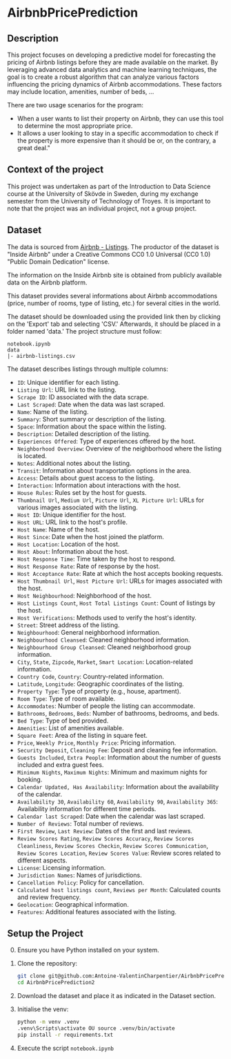 # AirbnbPricePrediction

## Description
This project focuses on developing a predictive model for forecasting the pricing of Airbnb listings before they are made available on the market. By leveraging advanced data analytics and machine learning techniques, the goal is to create a robust algorithm that can analyze various factors influencing the pricing dynamics of Airbnb accommodations. These factors may include location, amenities, number of beds, ... 

There are two usage scenarios for the program:
- When a user wants to list their property on Airbnb, they can use this tool to determine the most appropriate price.
- It allows a user looking to stay in a specific accommodation to check if the property is more expensive than it should be or, on the contrary, a great deal."

## Context of the project

This project was undertaken as part of the Introduction to Data Science course at the University of Skövde in Sweden, during my exchange semester from the University of Technology of Troyes. It is important to note that the project was an individual project, not a group project.

## Dataset

The data is sourced from [Airbnb - Listings](https://public.opendatasoft.com/explore/dataset/airbnb-listings/).
The productor of the dataset is "Inside Airbnb" under a Creative Commons CC0 1.0 Universal (CC0 1.0) "Public Domain Dedication" license.

The information on the Inside Airbnb site is obtained from publicly available data on the Airbnb platform.

This dataset provides several informations about Airbnb accommodations (price, number of rooms, type of listing, etc.) for several cities in the world. 

The dataset should be downloaded using the provided link then by clicking on the 'Export' tab and selecting 'CSV.' Afterwards, it should be placed in a folder named 'data.' The project structure must follow:
```
notebook.ipynb
data
|- airbnb-listings.csv
```

The dataset describes listings through multiple columns:
- ``ID``: Unique identifier for each listing.
- ``Listing Url``: URL link to the listing.
- ``Scrape ID``: ID associated with the data scrape.
- ``Last Scraped``: Date when the data was last scraped.
- ``Name``: Name of the listing.
- ``Summary``: Short summary or description of the listing.
- ``Space``: Information about the space within the listing.
- ``Description``: Detailed description of the listing.
- ``Experiences Offered``: Type of experiences offered by the host.
- ``Neighborhood Overview``: Overview of the neighborhood where the listing is located.
- ``Notes``: Additional notes about the listing.
- ``Transit``: Information about transportation options in the area.
- ``Access``: Details about guest access to the listing.
- ``Interaction``: Information about interactions with the host.
- ``House Rules``: Rules set by the host for guests.
- ``Thumbnail Url``, ``Medium Url``, ``Picture Url``, ``XL Picture Url``: URLs for various images associated with the listing.
- ``Host ID``: Unique identifier for the host.
- ``Host URL``: URL link to the host's profile.
- ``Host Name``: Name of the host.
- ``Host Since``: Date when the host joined the platform.
- ``Host Location``: Location of the host.
- ``Host About``: Information about the host.
- ``Host Response Time``: Time taken by the host to respond.
- ``Host Response Rate``: Rate of response by the host.
- ``Host Acceptance Rate``: Rate at which the host accepts booking requests.
- ``Host Thumbnail Url``, ``Host Picture Url``: URLs for images associated with the host.
- ``Host Neighbourhood``: Neighborhood of the host.
- ``Host Listings Count``, ``Host Total Listings Count``: Count of listings by the host.
- ``Host Verifications``: Methods used to verify the host's identity.
- ``Street``: Street address of the listing.
- ``Neighbourhood``: General neighborhood information.
- ``Neighbourhood Cleansed``: Cleaned neighborhood information.
- ``Neighbourhood Group Cleansed``: Cleaned neighborhood group information.
- ``City``, ``State``, ``Zipcode``, ``Market``, ``Smart Location``: Location-related information.
- ``Country Code``, ``Country``: Country-related information.
- ``Latitude``, ``Longitude``: Geographic coordinates of the listing.
- ``Property Type``: Type of property (e.g., house, apartment).
- ``Room Type``: Type of room available.
- ``Accommodates``: Number of people the listing can accommodate.
- ``Bathrooms``, ``Bedrooms``, ``Beds``: Number of bathrooms, bedrooms, and beds.
- ``Bed Type``: Type of bed provided.
- ``Amenities``: List of amenities available.
- ``Square Feet``: Area of the listing in square feet.
- ``Price``, ``Weekly Price``, ``Monthly Price``: Pricing information.
- ``Security Deposit``, ``Cleaning Fee``: Deposit and cleaning fee information.
- ``Guests Included``, ``Extra People``: Information about the number of guests included and extra guest fees.
- ``Minimum Nights``, ``Maximum Nights``: Minimum and maximum nights for booking.
- ``Calendar Updated, Has Availability``: Information about the availability of the calendar.
- ``Availability 30``, ``Availability 60``, ``Availability 90``, ``Availability 365``: Availability information for different time periods.
- ``Calendar last Scraped``: Date when the calendar was last scraped.
- ``Number of Reviews``: Total number of reviews.
- ``First Review``, ``Last Review``: Dates of the first and last reviews.
- ``Review Scores Rating``, ``Review Scores Accuracy``, ``Review Scores Cleanliness``, ``Review Scores Checkin``, ``Review Scores Communication``, ``Review Scores Location``, ``Review Scores Value``: Review scores related to different aspects.
- ``License``: Licensing information.
- ``Jurisdiction Names``: Names of jurisdictions.
- ``Cancellation Policy``: Policy for cancellation.
- ``Calculated host listings count``, ``Reviews per Month``: Calculated counts and review frequency.
- ``Geolocation``: Geographical information.
- ``Features``: Additional features associated with the listing.

## Setup the Project
0. Ensure you have Python installed on your system. 

1. Clone the repository:
    ```bash
    git clone git@github.com:Antoine-ValentinCharpentier/AirbnbPricePrediction2.git
    cd AirbnbPricePrediction2
    ```

2. Download the dataset and place it as indicated in the Dataset section.
    
3. Initialise the venv:
    ```bash
    python -m venv .venv
    .venv\Scripts\activate OU source .venv/bin/activate
    pip install -r requirements.txt
    ```

4. Execute the script ``notebook.ipynb``
